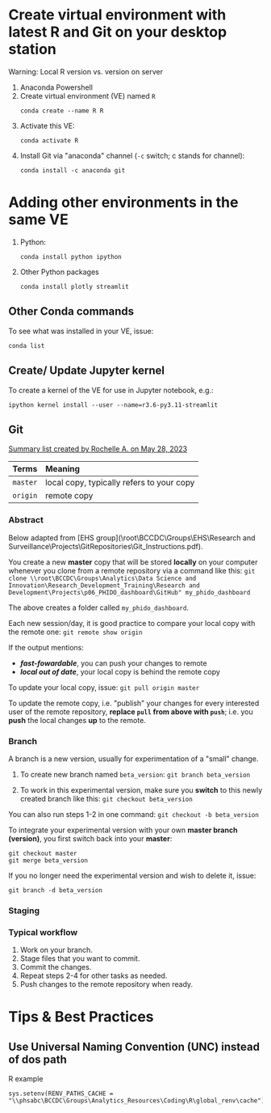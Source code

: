  

# Create virtual environment with latest R and Git on your desktop station 

Warning: Local R version vs. version on server

1. Anaconda Powershell
2. Create virtual environment (VE) named ```R```
   ```
   conda create --name R R
   ```
3. Activate this VE:
   ```
   conda activate R
   ```
5. Install Git via "anaconda" channel (```-c``` switch; c stands for channel):
   ```
   conda install -c anaconda git
   ```

# Adding other environments in the same VE

1. Python:
   ```
   conda install python ipython
   ```
   
2. Other Python packages
   ```
   conda install plotly streamlit
   ```
   
## Other Conda commands

To see what was installed in your VE, issue:
  ```
  conda list
  ```

## Create/ Update Jupyter kernel

To create a kernel of the VE for use in Jupyter notebook, e.g.:

```ipython kernel install --user --name=r3.6-py3.11-streamlit```



## Git

[Summary list created by Rochelle A. on May 28, 2023](https://rochellea.medium.com/your-git-cheat-sheet-commands-to-remember-1381db3f8efd)


| Terms | Meaning |
| :-- | :-- |
| ```master``` | local copy, typically refers to your copy |
| ```origin``` | remote copy |

### Abstract

Below adapted from [EHS group](\\root\BCCDC\Groups\EHS\Research and Surveillance\Projects\GitRepositories\Git_Instructions.pdf).

You create a new **master** copy that will be stored **locally** on your computer whenever you clone from a remote repository via a command like this:
```git clone \\root\BCCDC\Groups\Analytics\Data Science and Innovation\Research_Development_Training\Research and Development\Projects\p06_PHIDO_dashboard\GitHub" my_phido_dashboard```

The above creates a folder called ```my_phido_dashboard```.

Each new session/day, it is good practice to compare your local copy with the remote one:
```git remote show origin```


If the output mentions:
- ***fast-fowardable***, you can push your changes to remote
- ***local out of date***, your local copy is behind the remote copy

To update your local copy, issue:
```git pull origin master```

To update the remote copy, i.e. "publish" your changes for every interested user of the remote repository, **replace ```pull``` from above with ```push```**; i.e. you **push** the local changes **up** to the remote.


### Branch

A branch is a new version, usually for experimentation of a "small" change. 

1. To create new branch named ```beta_version```:
```git branch beta_version```

2. To work in this experimental version, make sure you **switch** to this newly created branch like this:
```git checkout beta_version```

You can also run steps 1-2 in one command:
```git checkout -b beta_version```

To integrate your experimental version with your own **master branch (version)**, you first switch back into your **master**:
```
git checkout master
git merge beta_version
```

If you no longer need the experimental version and wish to delete it, issue:
```
git branch -d beta_version
```

### Staging 


### Typical workflow

1. Work on your branch.
2. Stage files that you want to commit.
3. Commit the changes.
4. Repeat steps 2-4 for other tasks as needed.
5. Push changes to the remote repository when ready.



# Tips & Best Practices

## Use Universal Naming Convention (UNC) instead of dos path 

  R example
  ```
  sys.setenv(RENV_PATHS_CACHE = "\\phsabc\BCCDC\Groups\Analytics_Resources\Coding\R\global_renv\cache") 
  ```
